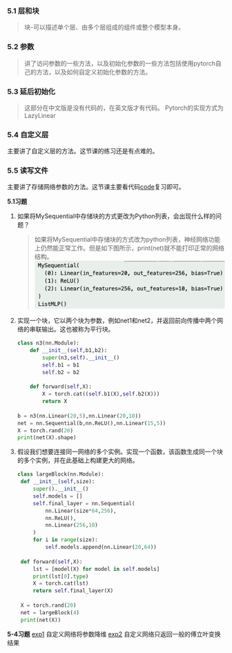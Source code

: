 ### 5.1 层和块

> 块-可以描述单个层、由多个层组成的组件或整个模型本身。

### 5.2 参数
> 讲了访问参数的一些方法，以及初始化参数的一些方法包括使用pytorch自己的方法，以及如何自定义初始化参数的方法。

### 5.3 延后初始化
> 这部分在中文版是没有代码的，在英文版才有代码。
> Pytorch的实现方式为LazyLinear

### 5.4 自定义层
主要讲了自定义层的方法。这节课的练习还是有点难的。

### 5.5 读写文件
主要讲了存储网络参数的方法。这节课主要看代码[code](../zh/ch5/5-5.py)复习即可。

**5.1习题**
1. 如果将MySequential中存储块的方式更改为Python列表，会出现什么样的问题？
   > 如果将MySequential中存储块的方式改为python列表，神经网络功能上仍然能正常工作。但是如下图所示，print(net)就不能打印正常的网络结构。
   ![](../pic/zh-5-1-1.png)
2. 实现一个块，它以两个块为参数，例如net1和net2，并返回前向传播中两个网络的串联输出。这也被称为平行块。
    ```python
    class n3(nn.Module):
        def __init__(self,b1,b2):
            super(n3,self).__init__()
            self.b1 = b1
            self.b2 = b2
        
        def forward(self,X):
            X = torch.cat((self.b1(X),self.b2(X)))
            return X

    b = n3(nn.Linear(20,5),nn.Linear(20,10))
    net = nn.Sequential(b,nn.ReLU(),nn.Linear(15,5))
    X = torch.rand(20)
    print(net(X).shape)
    ```
3. 假设我们想要连接同一网络的多个实例。实现一个函数，该函数生成同一个块的多个实例，并在此基础上构建更大的网络。
   ```python
   class largeBlock(nn.Module):
    def __init__(self,size):
        super().__init__()
        self.models = []
        self.final_layer = nn.Sequential(
            nn.Linear(size*64,256),
            nn.ReLU(),
            nn.Linear(256,10)
        )
        for i in range(size):
            self.models.append(nn.Linear(20,64))
    
    def forward(self,X):
        lst = [model(X) for model in self.models]
        print(lst[0].type)
        X = torch.cat(lst)
        return self.final_layer(X)
    
    X = torch.rand(20)
    net = largeBlock(4)
    print(net(X))
   ```
**5-4习题**
[exp1](../zh/ch5/5-4-exp1.py) 自定义网络将参数降维
[exp2](../zh/ch5/5-4-exp2.py) 自定义网络只返回一般的傅立叶变换结果